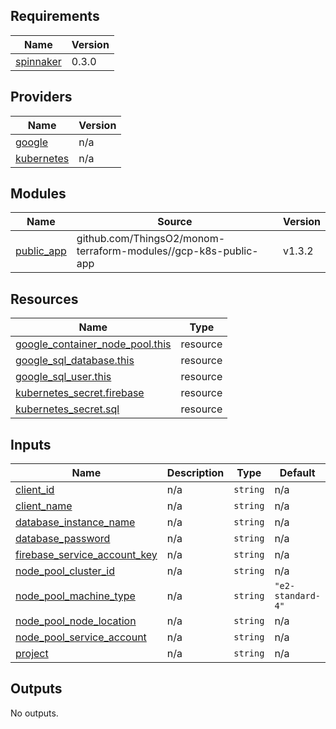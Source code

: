 ## Requirements

| Name | Version |
|------|---------|
| <a name="requirement_spinnaker"></a> [spinnaker](#requirement\_spinnaker) | 0.3.0 |

## Providers

| Name | Version |
|------|---------|
| <a name="provider_google"></a> [google](#provider\_google) | n/a |
| <a name="provider_kubernetes"></a> [kubernetes](#provider\_kubernetes) | n/a |

## Modules

| Name | Source | Version |
|------|--------|---------|
| <a name="module_public_app"></a> [public\_app](#module\_public\_app) | github.com/ThingsO2/monom-terraform-modules//gcp-k8s-public-app | v1.3.2 |

## Resources

| Name | Type |
|------|------|
| [google_container_node_pool.this](https://registry.terraform.io/providers/hashicorp/google/latest/docs/resources/container_node_pool) | resource |
| [google_sql_database.this](https://registry.terraform.io/providers/hashicorp/google/latest/docs/resources/sql_database) | resource |
| [google_sql_user.this](https://registry.terraform.io/providers/hashicorp/google/latest/docs/resources/sql_user) | resource |
| [kubernetes_secret.firebase](https://registry.terraform.io/providers/hashicorp/kubernetes/latest/docs/resources/secret) | resource |
| [kubernetes_secret.sql](https://registry.terraform.io/providers/hashicorp/kubernetes/latest/docs/resources/secret) | resource |

## Inputs

| Name | Description | Type | Default | Required |
|------|-------------|------|---------|:--------:|
| <a name="input_client_id"></a> [client\_id](#input\_client\_id) | n/a | `string` | n/a | yes |
| <a name="input_client_name"></a> [client\_name](#input\_client\_name) | n/a | `string` | n/a | yes |
| <a name="input_database_instance_name"></a> [database\_instance\_name](#input\_database\_instance\_name) | n/a | `string` | n/a | yes |
| <a name="input_database_password"></a> [database\_password](#input\_database\_password) | n/a | `string` | n/a | yes |
| <a name="input_firebase_service_account_key"></a> [firebase\_service\_account\_key](#input\_firebase\_service\_account\_key) | n/a | `string` | n/a | yes |
| <a name="input_node_pool_cluster_id"></a> [node\_pool\_cluster\_id](#input\_node\_pool\_cluster\_id) | n/a | `string` | n/a | yes |
| <a name="input_node_pool_machine_type"></a> [node\_pool\_machine\_type](#input\_node\_pool\_machine\_type) | n/a | `string` | `"e2-standard-4"` | no |
| <a name="input_node_pool_node_location"></a> [node\_pool\_node\_location](#input\_node\_pool\_node\_location) | n/a | `string` | n/a | yes |
| <a name="input_node_pool_service_account"></a> [node\_pool\_service\_account](#input\_node\_pool\_service\_account) | n/a | `string` | n/a | yes |
| <a name="input_project"></a> [project](#input\_project) | n/a | `string` | n/a | yes |

## Outputs

No outputs.
